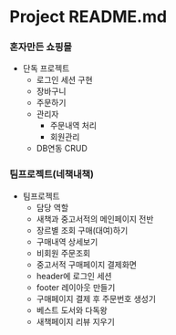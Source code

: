 # Project README.md
### 혼자만든 쇼핑몰
* 단독 프로젝트
  * 로그인 세션 구현
  * 장바구니
  * 주문하기
  * 관리자
    * 주문내역 처리
    * 회원관리
  * DB연동 CRUD
### 팀프로젝트(네책내책)
* 팀프로젝트
  * 담당 역할
   * 새책과 중고서적의 메인페이지 전반
   * 장르별 조회 구매(대여)하기
   * 구매내역 상세보기
   * 비회원 주문조회
   * 중고서적 구매페이지 결제화면
   * header에 로그인 세션
   * footer 레이아웃 만들기
   * 구매페이지 결제 후 주문번호 생성기
   * 베스트 도서와 다독왕
   * 새책페이지 리뷰 지우기
